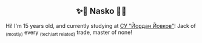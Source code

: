 ## <center>✨🌌 Nasko 🌌✨</center>
Hi! I'm 15 years old, and currently studying at [СУ "Йордан Йовков"](https://10sou.eu/)!
Jack of <sub>(mostly)</sub> every <sub>(tech/art related)</sub> trade, master of none!
